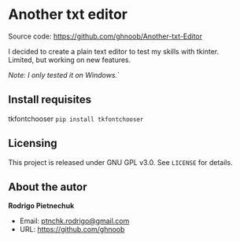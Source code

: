# Another txt editor

Source code: https://github.com/ghnoob/Another-txt-Editor

I decided to create a plain text editor to test my skills with tkinter.  
Limited, but working on new features.

_Note: I only tested it on Windows._`

## Install requisites
tkfontchooser
`pip install tkfontchooser`

## Licensing
This project is released under GNU GPL v3.0. See `LICENSE` for details.

## About the autor
**Rodrigo Pietnechuk**
* Email: ptnchk.rodrigo@gmail.com
* URL: https://github.com/ghnoob